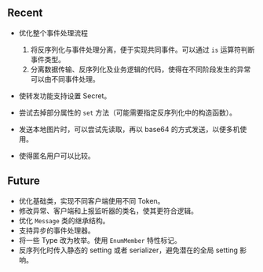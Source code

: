 ﻿## Recent
- 优化整个事件处理流程

    1. 将反序列化与事件处理分离，便于实现共同事件。可以通过 `is` 运算符判断事件类型。
    2. 分离数据传输、反序列化及业务逻辑的代码，使得在不同阶段发生的异常可以由不同事件处理。

- 使转发功能支持设置 Secret。

- 尝试去掉部分属性的 `set` 方法（可能需要指定反序列化中的构造函数）。

- 发送本地图片时，可以尝试先读取，再以 base64 的方式发送，以便多机使用。

- 使得匿名用户可以比较。

## Future
- 优化基础类，实现不同客户端使用不同 Token。
- 修改异常、客户端和上报监听器的类名，使其更符合逻辑。
- 优化 `Message` 类的继承结构。
- 支持异步的事件处理器。
- 将一些 Type 改为枚举。使用 `EnumMember` 特性标记。
- 反序列化时传入静态的 setting 或者 serializer，避免潜在的全局 setting 影响。